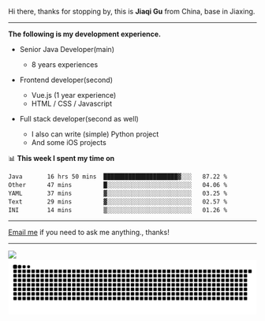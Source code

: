 Hi there, thanks for stopping by, this is **Jiaqi Gu** from China, base in Jiaxing.

---

**The following is my development experience.**

- Senior Java Developer(main)
  - 8 years experiences

- Frontend developer(second)
  - Vue.js (1 year experience)
  - HTML / CSS / Javascript
  
- Full stack developer(second as well)
  - I also can write (simple) Python project
  - And some iOS projects

📊 **This week I spent my time on**
<!--START_SECTION:waka-->

```txt
Java       16 hrs 50 mins  █████████████████████▓░░░   87.22 %
Other      47 mins         █░░░░░░░░░░░░░░░░░░░░░░░░   04.06 %
YAML       37 mins         ▓░░░░░░░░░░░░░░░░░░░░░░░░   03.25 %
Text       29 mins         ▓░░░░░░░░░░░░░░░░░░░░░░░░   02.57 %
INI        14 mins         ▒░░░░░░░░░░░░░░░░░░░░░░░░   01.26 %
```

<!--END_SECTION:waka-->

---

[Email me](mailto:htk2klwgr@mozmail.com?subject=Hiring_from_GitHub) if you need to ask me anything., thanks!

---

![]( https://visitor-badge.glitch.me/badge?page_id=githubgujiaqi)
![]( https://github.com/droid-Q/droid-Q/raw/output/github-contribution-grid-snake.svg#gh-dark-mode-only)
